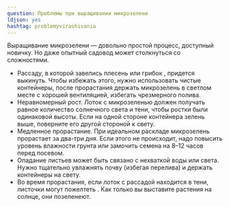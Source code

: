 ```yaml
---
question: Проблемы при выращивании микрозелени
ldjson: yes 
hashtag: problemyvirashivania
---
```


Выращивание микрозелени — довольно простой процесс, доступный новичку. Но даже опытный садовод может столкнуться со сложностями.

* Рассаду, в которой завелись плесень или грибок , придется выкинуть. Чтобы избежать этого, нужно использовать чистые контейнеры, после прорастания держать микрозелень в светлом месте с хорошей вентиляцией, избегать чрезмерного полива.
* Неравномерный рост. Лоток с микрозеленью должен получать равное количество солнечного света и тени, чтобы ростки были одинаковой высоты. Если на одной стороне контейнера зелень выше, поверните его другой стороной к свету.
* Медленное прорастание. При идеальном раскладе микрозелень прорастает за два-три дня. Если этого не происходит, надо повысить уровень влажности грунта или замочить семена на 8–12 часов перед посевом.
* Опадание листьев может быть связано с нехваткой воды или света. Нужно тщательно увлажнять почву (избегая перелива) и держать контейнеры на свету.
* Во время прорастания, если лоток с рассадой находится в тени, листочки могут пожелтеть . Как только вы выставите растения на солнце, они позеленеют.